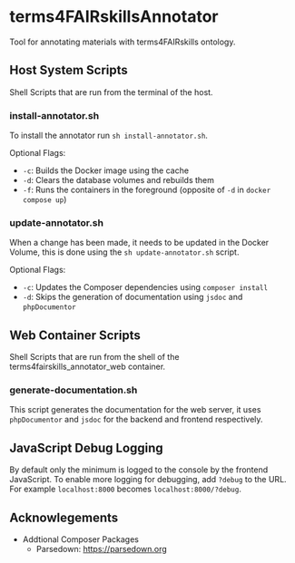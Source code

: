 # terms4FAIRskillsAnnotator
Tool for annotating materials with terms4FAIRskills ontology.

## Host System Scripts
Shell Scripts that are run from the terminal of the host.

### install-annotator.sh
To install the annotator run `sh install-annotator.sh`.

Optional Flags:
- `-c`: Builds the Docker image using the cache
- `-d`: Clears the database volumes and rebuilds them
- `-f`: Runs the containers in the foreground (opposite of `-d` in `docker compose up`)

### update-annotator.sh
When a change has been made, it needs to be updated in the Docker Volume, this is done using the `sh update-annotator.sh` script.

Optional Flags:
- `-c`: Updates the Composer dependencies using `composer install`
- `-d`: Skips the generation of documentation using `jsdoc` and `phpDocumentor`

## Web Container Scripts
Shell Scripts that are run from the shell of the terms4fairskills_annotator_web container.

### generate-documentation.sh
This script generates the documentation for the web server, it uses `phpDocumentor` and `jsdoc` for the backend and frontend respectively. 

## JavaScript Debug Logging
By default only the minimum is logged to the console by the frontend JavaScript. To enable more logging for debugging, add `?debug` to the URL. For example `localhost:8000` becomes `localhost:8000/?debug`.

## Acknowlegements
 - Addtional Composer Packages
    - Parsedown: https://parsedown.org